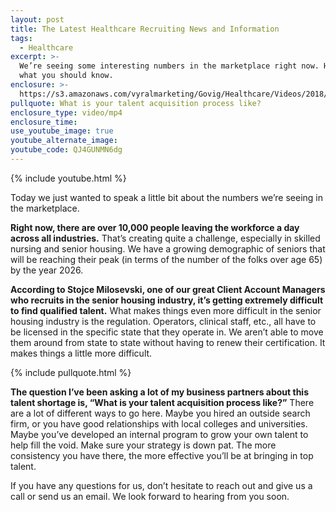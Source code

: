 ```yaml
---
layout: post
title: The Latest Healthcare Recruiting News and Information
tags:
  - Healthcare
excerpt: >-
  We’re seeing some interesting numbers in the marketplace right now. Here’s
  what you should know.
enclosure: >-
  https://s3.amazonaws.com/vyralmarketing/Govig/Healthcare/Videos/2018/What+Numbers+Are+We+Seeing+In+The+Marketplace%253F.mp4
pullquote: What is your talent acquisition process like?
enclosure_type: video/mp4
enclosure_time:
use_youtube_image: true
youtube_alternate_image:
youtube_code: QJ4GUNMN6dg
---
```


{% include youtube.html %}

Today we just wanted to speak a little bit about the numbers we’re seeing in the marketplace.

**Right now, there are over 10,000 people leaving the workforce a day across all industries.** That’s creating quite a challenge, especially in skilled nursing and senior housing. We have a growing demographic of seniors that will be reaching their peak (in terms of the number of the folks over age 65) by the year 2026.

**According to Stojce Milosevski, one of our great Client Account Managers who recruits in the senior housing industry, it’s getting extremely difficult to find qualified talent.** What makes things even more difficult in the senior housing industry is the regulation. Operators, clinical staff, etc., all have to be licensed in the specific state that they operate in. We aren’t able to move them around from state to state without having to renew their certification. It makes things a little more difficult.

{% include pullquote.html %}

**The question I’ve been asking a lot of my business partners about this talent shortage is, “What is your talent acquisition process like?”** There are a lot of different ways to go here. Maybe you hired an outside search firm, or you have good relationships with local colleges and universities. Maybe you’ve developed an internal program to grow your own talent to help fill the void. Make sure your strategy is down pat. The more consistency you have there, the more effective you’ll be at bringing in top talent.

If you have any questions for us, don’t hesitate to reach out and give us a call or send us an email. We look forward to hearing from you soon.

&nbsp;